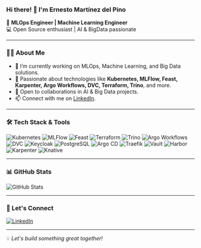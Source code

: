 ### Hi there! 👋 I'm Ernesto Martínez del Pino

🚀 **MLOps Engineer | Machine Learning Engineer**  
💻 Open Source enthusiast | AI & BigData passionate

---

### 👨‍💻 About Me
- 🔭 I’m currently working on MLOps, Machine Learning, and Big Data solutions.
- 🌱 Passionate about technologies like **Kubernetes, MLFlow, Feast, Karpenter, Argo Workflows, DVC, Terraform, Trino**, and more.
- 🤝 Open to collaborations in AI & Big Data projects.
- 📫 Connect with me on [LinkedIn](https://www.linkedin.com/in/ernesto-martinez-del-pino/).

---

### 🛠️ Tech Stack & Tools

![Kubernetes](https://img.shields.io/badge/Kubernetes-326CE5?style=for-the-badge&logo=kubernetes&logoColor=white) 
![MLFlow](https://img.shields.io/badge/MLFlow-0194E2?style=for-the-badge&logo=mlflow&logoColor=white) 
![Feast](https://img.shields.io/badge/Feast-FF6F00?style=for-the-badge&logo=data:image/png;base64,iVBORw0KGgoAAAANSUhEUgAAAA8AAAAPCAYAAAA71pVKAAAACXBIWXMAAA7EAAAOxAGVKw4bAAAAZklEQVR4nGNgoBL4f3hpaSlmYCJYFIOBoZ+BgYGBFSRAYEBS0hLRAsHqGcgsoHqFgj9J1YFUPymRUJB3UokLoP8oRAOiMKJgN9IexJ1gcP2U5wgMlIXQDQFiFayIRmUAAAHlP6rjTjRmAAAAAElFTkSuQmCC&logoColor=white) 
![Terraform](https://img.shields.io/badge/Terraform-623CE4?style=for-the-badge&logo=terraform&logoColor=white) 
![Trino](https://img.shields.io/badge/Trino-0A0A0A?style=for-the-badge&logo=trino&logoColor=white) 
![Argo Workflows](https://img.shields.io/badge/Argo%20Workflows-EF7B4D?style=for-the-badge&logo=argo&logoColor=white) 
![DVC](https://img.shields.io/badge/DVC-945DD6?style=for-the-badge&logo=dvc&logoColor=white)
![Keycloak](https://img.shields.io/badge/Keycloak-4D4D4D?style=for-the-badge&logo=keycloak&logoColor=white)
![PostgreSQL](https://img.shields.io/badge/PostgreSQL-4169E1?style=for-the-badge&logo=postgresql&logoColor=white)
![Argo CD](https://img.shields.io/badge/Argo%20CD-EF7B4D?style=for-the-badge&logo=argo&logoColor=white)
![Traefik](https://img.shields.io/badge/Traefik-24A1C1?style=for-the-badge&logo=traefikproxy&logoColor=white)
![Vault](https://img.shields.io/badge/Vault-000000?style=for-the-badge&logo=vault&logoColor=white)
![Harbor](https://img.shields.io/badge/Harbor-60B932?style=for-the-badge&logo=harbor&logoColor=white)
![Karpenter](https://img.shields.io/badge/Karpenter-3E6DB0?style=for-the-badge&logo=karpenter&logoColor=white)
![Knative](https://img.shields.io/badge/Knative-0865AD?style=for-the-badge&logo=knative&logoColor=white)

---

### 📊 GitHub Stats

![GitHub Stats](https://github-readme-stats.vercel.app/api?username=rojo1997&show_icons=true&theme=radical)

---

### 🎯 Let's Connect
[![LinkedIn](https://img.shields.io/badge/LinkedIn-0A66C2?style=for-the-badge&logo=linkedin&logoColor=white)](https://www.linkedin.com/in/ernesto-martinez-del-pino/)

---

💡 _Let's build something great together!_
